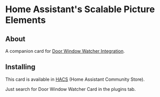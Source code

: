 # Home Assistant's Scalable Picture Elements

## About
A companion card for [Door Window Watcher Integration](https://github.com/Scarfsail/hass-door-window-watcher).

## Installing

This card is available in [HACS](https://hacs.xyz/) (Home Assistant Community Store).

Just search for Door Window Watcher Card in the plugins tab.

